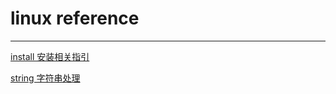 # linux reference
---

[install 安装相关指引](https://github.com/LittleChell/linux/tree/master/docs/install.md)

[string 字符串处理](https://github.com/LittleChell/linux/tree/master/docs/string.md)







